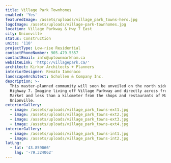 ```yaml
---
title: Village Park Townhomes
enabled: 'Yes'
featuredImage: /assets/uploads/village_park_towns-hero.jpg
logoImage: /assets/uploads/village-park-townhomes.jpg
location: Village Parkway & Hwy 7 East
city: Unionville
status: Construction
units: '110'
projectType: Low-rise Residential
contactPhoneNumber: 905.479.5557
contactEmail: info@uptownmarkham.ca
websiteLink: 'http://villagepark.ca/'
architect: Kirkor Architects + Planners
interiorDesigner: Renato Iamonaco
landscapeArchitect: Schollen & Company Inc.
description: >-
  This master-planned community will soon be unveiled on the north side of
  Highway 7. Imagine living off Village Parkway and directly across from Uptown
  Market and less than a kilometer from the shops and restaurants of Main Street
  Unionville.
exteriorGallery:
  - image: /assets/uploads/village_park_towns-ext1.jpg
  - image: /assets/uploads/village_park_towns-ext2.jpg
  - image: /assets/uploads/village_park_towns-ext3.jpg
  - image: /assets/uploads/village_park_towns-ext4.jpg
interiorGallery:
  - image: /assets/uploads/village_park_towns-int1.jpg
  - image: /assets/uploads/village_park_towns-int2.jpg
latLng:
  - lat: '43.859066'
    lng: '-79.324062'
---
```


